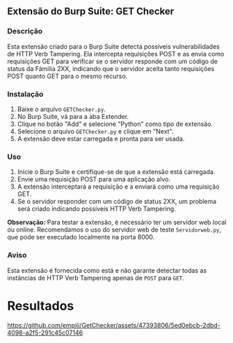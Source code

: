 ## Extensão do Burp Suite: GET Checker

### Descrição
Esta extensão criado para o Burp Suite detecta possíveis vulnerabilidades de HTTP Verb Tampering. Ela intercepta requisições POST e as envia como requisições GET para verificar se o servidor responde com um código de status da Fámilia 2XX, indicando que o servidor aceita tanto requisições POST quanto GET para o mesmo recurso.

### Instalação
1. Baixe o arquivo `GETChecker.py`.
2. No Burp Suite, vá para a aba Extender.
3. Clique no botão "Add" e selecione "Python" como tipo de extensão.
4. Selecione o arquivo `GETChecker.py` e clique em "Next".
5. A extensão deve estar carregada e pronta para ser usada.

### Uso
1. Inicie o Burp Suite e certifique-se de que a extensão está carregada.
2. Envie uma requisição POST para uma aplicação alvo.
3. A extensão interceptará a requisição e a enviará como uma requisição GET.
4. Se o servidor responder com um código de status 2XX, um problema será criado indicando possíveis HTTP Verb Tampering.

**Observação:** Para testar a extensão, é necessário ter um servidor web local ou online. Recomendamos o uso do servidor web de teste `Servidorweb.py`, que pode ser executado localmente na porta 8000.

### Aviso
Esta extensão é fornecida como está e não garante detectar todas as instâncias de HTTP Verb Tampering apenas de `POST` para `GET`. 

# Resultados

https://github.com/empiii/GetChecker/assets/47393806/5ed0ebcb-2dbd-4098-a2f5-291c45c07146

